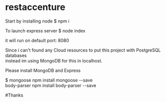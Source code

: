 # restaccenture
Start by installing node $ npm i

To launch express server $ node index<p>
it will run on default port: 8080

Since i can't found any Cloud resources to put this project with PostgreSQL databases<br>
instead im using MongoDB for this in localhost.

Please install MongoDB and Express<p>
$ mongoose npm install mongoose --save<br>
body-parser npm install body-parser --save<p>
#Thanks
